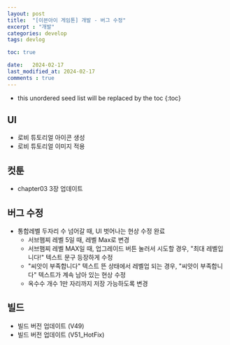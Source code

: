 ```yaml
---
layout: post
title:  "[이븐아이 게임톤] 개발 - 버그 수정"
excerpt : "개발"
categories: develop
tags: devlog

toc: true

date:   2024-02-17
last_modified_at: 2024-02-17
comments : true
---
```

* this unordered seed list will be replaced by the toc
{:toc}

## UI
- 로비 튜토리얼 아이콘 생성
- 로비 튜토리얼 이미지 적용

## 컷툰
  - chapter03 3장 업데이트

## 버그 수정
- 통합레벨 두자리 수 넘어갈 때, UI 벗어나는 현상 수정 완료
  - 서브햄찌 레벨 5일 때, 레벨 Max로 변경
  - 서브햄찌 레벨 MAX일 때, 업그레이드 버튼 눌러서 시도할 경우, "최대 레벨입니다!" 텍스트 문구 등장하게 수정
  - "씨앗이 부족합니다" 텍스트 뜬 상태에서 레벨업 되는 경우, "씨앗이 부족합니다" 텍스트가 계속 남아 있는 현상 수정
  - 옥수수 개수 1만 자리까지 저장 가능하도록 변경

## 빌드
- 빌드 버전 업데이트 (V49)
- 빌드 버전 업데이트 (V51_HotFix)
